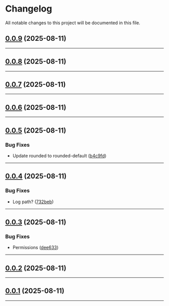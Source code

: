 <!--- BEGIN HEADER -->
# Changelog

All notable changes to this project will be documented in this file.
<!--- END HEADER -->

## [0.0.9](https://github.com/astuteo-llc/astuteo-sh-scripts/compare/v0.0.8...v0.0.9) (2025-08-11)


---

## [0.0.8](https://github.com/astuteo-llc/astuteo-sh-scripts/compare/v0.0.7...v0.0.8) (2025-08-11)


---

## [0.0.7](https://github.com/astuteo-llc/astuteo-sh-scripts/compare/v0.0.6...v0.0.7) (2025-08-11)


---

## [0.0.6](https://github.com/astuteo-llc/astuteo-sh-scripts/compare/v0.0.5...v0.0.6) (2025-08-11)


---

## [0.0.5](https://github.com/astuteo-llc/astuteo-sh-scripts/compare/v0.0.4...v0.0.5) (2025-08-11)

### Bug Fixes

* Update rounded to rounded-default ([b4c9fd](https://github.com/astuteo-llc/astuteo-sh-scripts/commit/b4c9fdf06360afef6a23703f4cc5b6d939edb634))


---

## [0.0.4](https://github.com/astuteo-llc/astuteo-sh-scripts/compare/v0.0.3...v0.0.4) (2025-08-11)

### Bug Fixes

* Log path? ([732beb](https://github.com/astuteo-llc/astuteo-sh-scripts/commit/732bebdbb855622231ec11261ba455c538bfac2f))


---

## [0.0.3](https://github.com/astuteo-llc/astuteo-sh-scripts/compare/v0.0.2...v0.0.3) (2025-08-11)

### Bug Fixes

* Permissions ([dee633](https://github.com/astuteo-llc/astuteo-sh-scripts/commit/dee633c3335cedf0efffbfabc94c58dc11efd5c4))


---

## [0.0.2](https://github.com/astuteo-llc/astuteo-sh-scripts/compare/v0.0.1...v0.0.2) (2025-08-11)


---

## [0.0.1](https://github.com/astuteo-llc/astuteo-sh-scripts/compare/0.0.0...v0.0.1) (2025-08-11)


---

